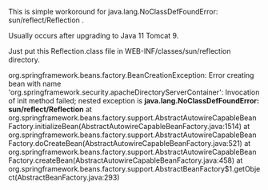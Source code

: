 This is simple workoround for java.lang.NoClassDefFoundError: sun/reflect/Reflection .<br>

Usually occurs after upgrading to Java 11 Tomcat 9.<br>

Just put this Reflection.class file in WEB-INF/classes/sun/reflection directory. <br>

org.springframework.beans.factory.BeanCreationException: Error creating bean with name 'org.springframework.security.apacheDirectoryServerContainer': Invocation of init method failed; nested exception is **java.lang.NoClassDefFoundError: sun/reflect/Reflection**
	at org.springframework.beans.factory.support.AbstractAutowireCapableBeanFactory.initializeBean(AbstractAutowireCapableBeanFactory.java:1514)
	at org.springframework.beans.factory.support.AbstractAutowireCapableBeanFactory.doCreateBean(AbstractAutowireCapableBeanFactory.java:521)
	at org.springframework.beans.factory.support.AbstractAutowireCapableBeanFactory.createBean(AbstractAutowireCapableBeanFactory.java:458)
	at org.springframework.beans.factory.support.AbstractBeanFactory$1.getObject(AbstractBeanFactory.java:293)

